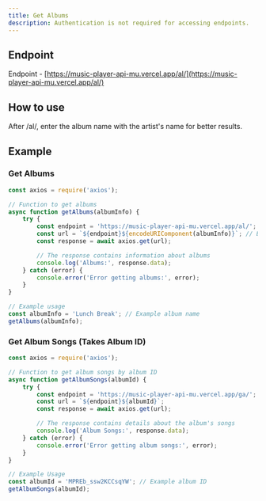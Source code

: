 ```yaml
---
title: Get Albums
description: Authentication is not required for accessing endpoints.
---
```


## Endpoint

Endpoint - [https://music-player-api-mu.vercel.app/al/](https://music-player-api-mu.vercel.app/al/)

## How to use

After /al/, enter the album name with the artist's name for better results.

## Example

### Get Albums

```javascript
const axios = require('axios');

// Function to get albums
async function getAlbums(albumInfo) {
    try {
        const endpoint = 'https://music-player-api-mu.vercel.app/al/';
        const url = `${endpoint}${encodeURIComponent(albumInfo)}`; // Encode album info to handle spaces and special characters
        const response = await axios.get(url);

        // The response contains information about albums
        console.log('Albums:', response.data);
    } catch (error) {
        console.error('Error getting albums:', error);
    }
}

// Example usage
const albumInfo = 'Lunch Break'; // Example album name
getAlbums(albumInfo);

```

### Get Album Songs (Takes Album ID)

```javascript
const axios = require('axios');

// Function to get album songs by album ID
async function getAlbumSongs(albumId) {
    try {
        const endpoint = 'https://music-player-api-mu.vercel.app/ga/';
        const url = `${endpoint}${albumId}`;
        const response = await axios.get(url);

        // The response contains details about the album's songs
        console.log('Album Songs:', response.data);
    } catch (error) {
        console.error('Error getting album songs:', error);
    }
}

// Example Usage
const albumId = 'MPREb_ssw2KCCsqYW'; // Example album ID
getAlbumSongs(albumId);

```
